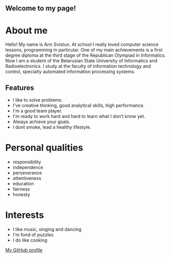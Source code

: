## Welcome to my page!

# About me
 Hello!  My name is Ann Svistun.  At school I really loved computer science lessons, programming in particular. One of my main achievements is a first degree diploma at the third stage of the Republican Olympiad in Informatics. Now I am a student of the Belarusian State University of Informatics and Radioelectronics.  I study at the faculty of information technology and control, specialty automated information processing systems.

## Features
 - I like to solve problems.  
 - I've creative thinking, good analytical skills, high performance.  
 - I'm a good team player.
 - I'm ready to work hard and hard to learn what I don’t know yet.  
 - Always achieve your goals.
 - I dont smoke, lead a healthy lifestyle.
 
# Personal qualities
 - responsibility
 - independence
 - perseverance
 - attentiveness
 - education
 - fairness
 - honesty
 
# Interests
 - I like music, singing and dancing
 - I'm fond of puzzles
 - I do like cooking
 
 [My GitHub profile](https://github.com/ann-svistun)
